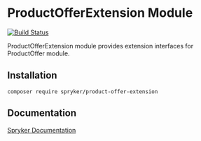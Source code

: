 # ProductOfferExtension Module
[![Build Status](https://travis-ci.org/spryker/product-offer-extension.svg)](https://travis-ci.org/spryker/product-offer-extension)

ProductOfferExtension module provides extension interfaces for ProductOffer module.

## Installation

```
composer require spryker/product-offer-extension
```

## Documentation

[Spryker Documentation](https://documentation.spryker.com/module_guide/overview.htm)
